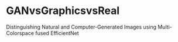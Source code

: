 # GANvsGraphicsvsReal
Distinguishing Natural and Computer-Generated Images using Multi-Colorspace fused EfficientNet
